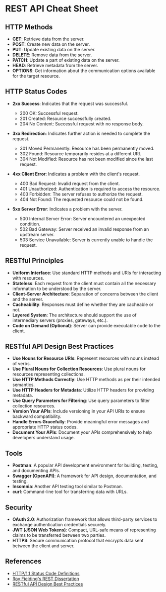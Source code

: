 # REST API Cheat Sheet

## HTTP Methods

- **GET**: Retrieve data from the server.
- **POST**: Create new data on the server.
- **PUT**: Update existing data on the server.
- **DELETE**: Remove data from the server.
- **PATCH**: Update a part of existing data on the server.
- **HEAD**: Retrieve metadata from the server.
- **OPTIONS**: Get information about the communication options available for the target resource.

## HTTP Status Codes

- **2xx Success**: Indicates that the request was successful.
  - 200 OK: Successful request.
  - 201 Created: Resource successfully created.
  - 204 No Content: Successful request with no response body.

- **3xx Redirection**: Indicates further action is needed to complete the request.
  - 301 Moved Permanently: Resource has been permanently moved.
  - 302 Found: Resource temporarily resides at a different URI.
  - 304 Not Modified: Resource has not been modified since the last request.

- **4xx Client Error**: Indicates a problem with the client's request.
  - 400 Bad Request: Invalid request from the client.
  - 401 Unauthorized: Authentication is required to access the resource.
  - 403 Forbidden: The server refuses to authorize the request.
  - 404 Not Found: The requested resource could not be found.

- **5xx Server Error**: Indicates a problem with the server.
  - 500 Internal Server Error: Server encountered an unexpected condition.
  - 502 Bad Gateway: Server received an invalid response from an upstream server.
  - 503 Service Unavailable: Server is currently unable to handle the request.

## RESTful Principles

- **Uniform Interface**: Use standard HTTP methods and URIs for interacting with resources.
- **Stateless**: Each request from the client must contain all the necessary information to be understood by the server.
- **Client-Server Architecture**: Separation of concerns between the client and the server.
- **Cacheability**: Responses must define whether they are cacheable or not.
- **Layered System**: The architecture should support the use of intermediary servers (proxies, gateways, etc.).
- **Code on Demand (Optional)**: Server can provide executable code to the client.

## RESTful API Design Best Practices

- **Use Nouns for Resource URIs**: Represent resources with nouns instead of verbs.
- **Use Plural Nouns for Collection Resources**: Use plural nouns for resources representing collections.
- **Use HTTP Methods Correctly**: Use HTTP methods as per their intended semantics.
- **Use HTTP Headers for Metadata**: Utilize HTTP headers for providing metadata.
- **Use Query Parameters for Filtering**: Use query parameters to filter collection resources.
- **Version Your APIs**: Include versioning in your API URIs to ensure backward compatibility.
- **Handle Errors Gracefully**: Provide meaningful error messages and appropriate HTTP status codes.
- **Document Your APIs**: Document your APIs comprehensively to help developers understand usage.

## Tools

- **Postman**: A popular API development environment for building, testing, and documenting APIs.
- **Swagger (OpenAPI)**: A framework for API design, documentation, and testing.
- **Insomnia**: Another API testing tool similar to Postman.
- **curl**: Command-line tool for transferring data with URLs.

## Security

- **OAuth 2.0**: Authorization framework that allows third-party services to exchange authentication credentials securely.
- **JWT (JSON Web Tokens)**: Compact, URL-safe means of representing claims to be transferred between two parties.
- **HTTPS**: Secure communication protocol that encrypts data sent between the client and server.

## References

- [HTTP/1.1 Status Code Definitions](https://www.w3.org/Protocols/rfc2616/rfc2616-sec10.html)
- [Roy Fielding's REST Dissertation](https://www.ics.uci.edu/~fielding/pubs/dissertation/rest_arch_style.htm)
- [RESTful API Design Best Practices](https://docs.microsoft.com/en-us/azure/architecture/best-practices/api-design)
